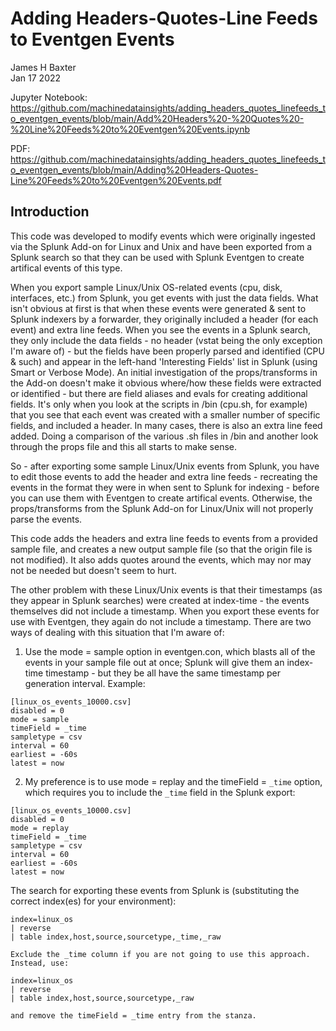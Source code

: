 # Adding Headers-Quotes-Line Feeds to Eventgen Events

James H Baxter  
Jan 17 2022  

Jupyter Notebook:
https://github.com/machinedatainsights/adding_headers_quotes_linefeeds_to_eventgen_events/blob/main/Add%20Headers%20-%20Quotes%20-%20Line%20Feeds%20to%20Eventgen%20Events.ipynb

PDF:
https://github.com/machinedatainsights/adding_headers_quotes_linefeeds_to_eventgen_events/blob/main/Adding%20Headers-Quotes-Line%20Feeds%20to%20Eventgen%20Events.pdf

## Introduction

This code was developed to modify events which were originally ingested via the Splunk Add-on for Linux and Unix and have been exported from a Splunk search so that they can be used with Splunk Eventgen to create artifical events of this type.  

When you export sample Linux/Unix OS-related events (cpu, disk, interfaces, etc.) from Splunk, you get events with just the data fields. What isn't obvious at first is that when these events were generated & sent to Splunk indexers by a forwarder, they originally included a header (for each event) and extra line feeds. When you see the events in a Splunk search, they only include the data fields - no header (vstat being the only exception I'm aware of) - but the fields have been properly parsed and identified (CPU & such) and appear in the left-hand 'Interesting Fields' list in Splunk (using Smart or Verbose Mode). An initial investigation of the props/transforms in the Add-on doesn't make it obvious where/how these fields were extracted or identified - but there are field aliases and evals for creating additional fields. It's only when you look at the scripts in /bin (cpu.sh, for example) that you see that each event was created with a smaller number of specific fields, and included a header. In many cases, there is also an extra line feed added. Doing a comparison of the various .sh files in /bin and another look through the props file and this all starts to make sense.  

So - after exporting some sample Linux/Unix events from Splunk, you have to edit those events to add the header and extra line feeds - recreating the events in the format they were in when sent to Splunk for indexing - before you can use them with Eventgen to create artifical events. Otherwise, the props/transforms from the Splunk Add-on for Linux/Unix will not properly parse the events.  

This code adds the headers and extra line feeds to events from a provided sample file, and creates a new output sample file (so that the origin file is not modified). It also adds quotes around the events, which may nor may not be needed but doesn't seem to hurt.

The other problem with these Linux/Unix events is that their timestamps (as they appear in Splunk searches) were created at index-time - the events themselves did not include a timestamp. When you export these events for use with Eventgen, they again do not include a timestamp. There are two ways of dealing with this situation that I'm aware of:

1. Use the mode = sample option in eventgen.con, which blasts all of the events in your sample file out at once; Splunk will give them an index-time timestamp - but they be all have the same timestamp per generation interval. Example:  

```text
[linux_os_events_10000.csv]
disabled = 0
mode = sample
timeField = _time
sampletype = csv
interval = 60
earliest = -60s
latest = now
```

2. My preference is to use mode = replay and the timeField = ```_time``` option, which requires you to include the ```_time``` field in the Splunk export:

```text
[linux_os_events_10000.csv]
disabled = 0
mode = replay
timeField = _time
sampletype = csv
interval = 60
earliest = -60s
latest = now
```

The search for exporting these events from Splunk is (substituting the correct index(es) for your environment):  

```text
index=linux_os
| reverse
| table index,host,source,sourcetype,_time,_raw

Exclude the _time column if you are not going to use this approach. Instead, use:

index=linux_os
| reverse
| table index,host,source,sourcetype,_raw

and remove the timeField = _time entry from the stanza.
```